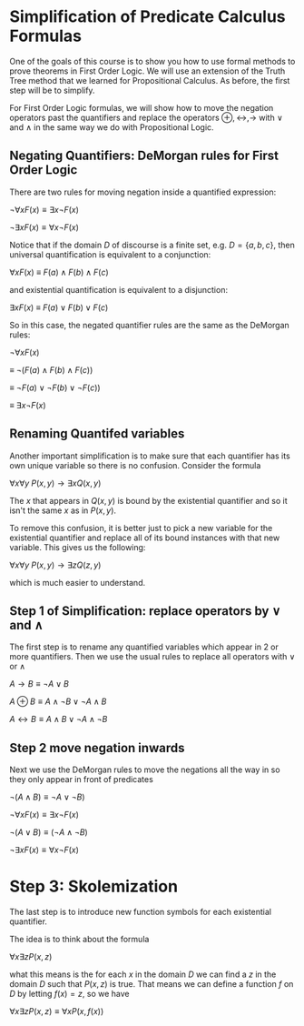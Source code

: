 # Simplification of Predicate Calculus Formulas

One of the goals of this course is to show you how to use formal methods to prove theorems in First Order Logic.
We will use an extension of the Truth Tree method that we learned for Propositional Calculus. As before, the
first step will be to simplify.

For First Order Logic formulas, we will show how to move the negation operators past the quantifiers and
replace the operators $\oplus, \leftrightarrow, \rightarrow$ with $\vee$ and $\wedge$ in the same way we
do with Propositional Logic.

## Negating Quantifiers: DeMorgan rules for First Order Logic
There are two rules for moving negation inside a quantified expression:

$\neg \forall x F(x) \equiv \exists x \neg F(x)$

$\neg \exists x F(x) \equiv \forall x \neg F(x)$

Notice that if the domain $D$ of discourse is a finite set, e.g. $D=\{a,b,c\}$,
then universal quantification is equivalent to a conjunction:

$\forall x F(x)$  $\equiv$ $F(a) \wedge F(b) \wedge F(c)$

and existential quantification is equivalent to a disjunction:

$\exists x F(x)$  $\equiv$ $F(a) \vee F(b) \vee F(c)$

So in this case, the negated quantifier rules are the same as the DeMorgan rules:

$\neg \forall x F(x)$  

$\equiv$ $\neg ( F(a) \wedge F(b) \wedge F(c))$

$\equiv$ $\neg F(a) \vee \neg F(b) \vee \neg F(c))$

$\equiv$ $\exists x \neg F(x)$



## Renaming Quantifed variables
Another important simplification is to make sure that each quantifier has its own unique variable so there is no
confusion. Consider the formula

$\forall x \forall y \; P(x,y) \rightarrow \exists x Q(x,y)$

The $x$ that appears in $Q(x,y)$ is bound by the existential quantifier and so it isn't the same $x$ as in $P(x,y)$.

To remove this confusion, it is better just to pick a new variable for the existential quantifier and replace all of its bound
instances with that new variable. This gives us the following:

$\forall x \forall y \; P(x,y) \rightarrow \exists z Q(z,y)$

which is much easier to understand.

## Step 1 of Simplification: replace operators by $\vee$ and $\wedge$
The first step is to rename any quantified variables which appear in 2 or more quantifiers. Then we use the usual rules
to replace all operators with $\vee$ or $\wedge$

$A \rightarrow B \equiv \neg A \vee B$

$A \oplus B \equiv A\wedge \neg B \vee \neg A \wedge B$

$A \leftrightarrow B \equiv A\wedge B \vee \neg A \wedge \neg B$

## Step 2 move negation inwards
Next we use the DeMorgan rules to move the negations all the way in so they only appear in front of predicates

$\neg (A \wedge B) \equiv \neg A \vee \neg B)$

$\neg \forall x F(x) \equiv \exists x \neg F(x)$

$\neg (A \vee B) \equiv (\neg A \wedge \neg B)$

$\neg \exists x F(x) \equiv \forall x \neg F(x)$


# Step 3: Skolemization
The last step is to introduce new function symbols for each existential quantifier.

The idea is to think about the formula

$\forall x \exists z P(x,z)$

what this means is the for each $x$ in the domain $D$ we can find a $z$ in the domain $D$ such that $P(x,z)$ is true.
That means we can define a function $f$ on $D$ by letting $f(x)=z$, so we have

$\forall x \exists z P(x,z) \equiv \forall x P(x,f(x))$


